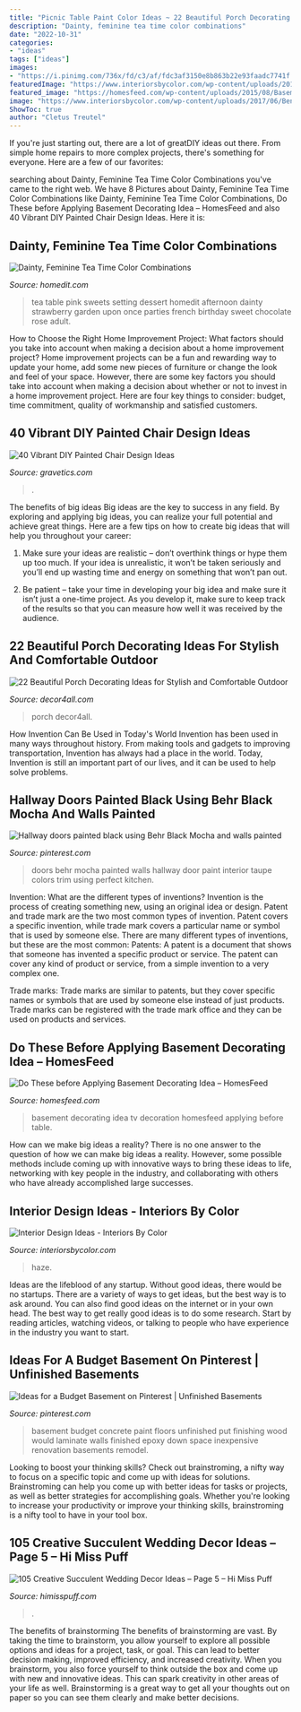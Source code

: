 ```yaml
---
title: "Picnic Table Paint Color Ideas ~ 22 Beautiful Porch Decorating Ideas For Stylish And Comfortable Outdoor"
description: "Dainty, feminine tea time color combinations"
date: "2022-10-31"
categories:
- "ideas"
tags: ["ideas"]
images:
- "https://i.pinimg.com/736x/fd/c3/af/fdc3af3150e8b863b22e93faadc7741f.jpg"
featuredImage: "https://www.interiorsbycolor.com/wp-content/uploads/2017/06/Benjamin-Moore-Ocean-Air.jpg"
featured_image: "https://homesfeed.com/wp-content/uploads/2015/08/Basement-interior-decoration-for-media-room-a-classic-console-table-with-picture-frames-and-table-lamp-on-its-top-a-chair-with-flower-motifs-planted-TV-set.jpg"
image: "https://www.interiorsbycolor.com/wp-content/uploads/2017/06/Benjamin-Moore-Ocean-Air.jpg"
ShowToc: true
author: "Cletus Treutel"
---
```



If you're just starting out, there are a lot of greatDIY ideas out there. From simple home repairs to more complex projects, there's something for everyone. Here are a few of our favorites: 

	

		
searching about Dainty, Feminine Tea Time Color Combinations you've came to the right web. We have 8 Pictures about Dainty, Feminine Tea Time Color Combinations like Dainty, Feminine Tea Time Color Combinations, Do These before Applying Basement Decorating Idea – HomesFeed and also 40 Vibrant DIY Painted Chair Design Ideas. Here it is:
		
    
## Dainty, Feminine Tea Time Color Combinations

<img loading=lazy src="http://cdn.homedit.com/wp-content/uploads/2013/05/side-shot-tea-party-table.jpg" onerror="this.onerror=null;this.src='https://tse1.mm.bing.net/th?id=OIP.v_7y2oq1d6a0GjRtYRhJqwHaLH&amp;pid=15.1';" alt="Dainty, Feminine Tea Time Color Combinations">

_Source: homedit.com_

>tea table pink sweets setting dessert homedit afternoon dainty strawberry garden upon once parties french birthday sweet chocolate rose adult. 

	

How to Choose the Right Home Improvement Project: What factors should you take into account when making a decision about a home improvement project?
Home improvement projects can be a fun and rewarding way to update your home, add some new pieces of furniture or change the look and feel of your space. However, there are some key factors you should take into account when making a decision about whether or not to invest in a home improvement project. Here are four key things to consider: budget, time commitment, quality of workmanship and satisfied customers.

    
## 40 Vibrant DIY Painted Chair Design Ideas

<img loading=lazy src="https://www.gravetics.com/wp-content/uploads/2017/08/DIY-Painted-Chair-Designs-Ideas.jpg" onerror="this.onerror=null;this.src='https://tse2.mm.bing.net/th?id=OIP.kU0c_Bd6_bRZJST7XXaUbAHaMV&amp;pid=15.1';" alt="40 Vibrant DIY Painted Chair Design Ideas">

_Source: gravetics.com_

>. 

	

The benefits of big ideas
Big ideas are the key to success in any field. By exploring and applying big ideas, you can realize your full potential and achieve great things. Here are a few tips on how to create big ideas that will help you throughout your career:
1. Make sure your ideas are realistic – don’t overthink things or hype them up too much. If your idea is unrealistic, it won’t be taken seriously and you’ll end up wasting time and energy on something that won’t pan out.

2. Be patient – take your time in developing your big idea and make sure it isn’t just a one-time project. As you develop it, make sure to keep track of the results so that you can measure how well it was received by the audience.


    
## 22 Beautiful Porch Decorating Ideas For Stylish And Comfortable Outdoor

<img loading=lazy src="https://decor4all.com/wp-content/uploads/2013/05/porch-decorating-outdoor-furniture-summer-home-decor-19.jpg" onerror="this.onerror=null;this.src='https://tse4.mm.bing.net/th?id=OIP.UW3aTWeNI3ENrOUmAwHJQQHaJ3&amp;pid=15.1';" alt="22 Beautiful Porch Decorating Ideas for Stylish and Comfortable Outdoor">

_Source: decor4all.com_

>porch decor4all. 

	

How Invention Can Be Used in Today's World
Invention has been used in many ways throughout history. From making tools and gadgets to improving transportation, Invention has always had a place in the world. Today, Invention is still an important part of our lives, and it can be used to help solve problems.

    
## Hallway Doors Painted Black Using Behr Black Mocha And Walls Painted

<img loading=lazy src="https://i.pinimg.com/736x/fd/c3/af/fdc3af3150e8b863b22e93faadc7741f.jpg" onerror="this.onerror=null;this.src='https://tse1.mm.bing.net/th?id=OIP.QlmaEFR0R5WRrvA037mTzAHaJ3&amp;pid=15.1';" alt="Hallway doors painted black using Behr Black Mocha and walls painted">

_Source: pinterest.com_

>doors behr mocha painted walls hallway door paint interior taupe colors trim using perfect kitchen. 

	

Invention: What are the different types of inventions?
Invention is the process of creating something new, using an original idea or design. Patent and trade mark are the two most common types of invention. Patent covers a specific invention, while trade mark covers a particular name or symbol that is used by someone else. There are many different types of inventions, but these are the most common:
Patents: A patent is a document that shows that someone has invented a specific product or service. The patent can cover any kind of product or service, from a simple invention to a very complex one.

Trade marks: Trade marks are similar to patents, but they cover specific names or symbols that are used by someone else instead of just products. Trade marks can be registered with the trade mark office and they can be used on products and services.

    
## Do These Before Applying Basement Decorating Idea – HomesFeed

<img loading=lazy src="https://homesfeed.com/wp-content/uploads/2015/08/Basement-interior-decoration-for-media-room-a-classic-console-table-with-picture-frames-and-table-lamp-on-its-top-a-chair-with-flower-motifs-planted-TV-set.jpg" onerror="this.onerror=null;this.src='https://tse2.mm.bing.net/th?id=OIP.OYpRt8Bbk9RB7XpHZprmkAHaFj&amp;pid=15.1';" alt="Do These before Applying Basement Decorating Idea – HomesFeed">

_Source: homesfeed.com_

>basement decorating idea tv decoration homesfeed applying before table. 

	

How can we make big ideas a reality?
There is no one answer to the question of how we can make big ideas a reality. However, some possible methods include coming up with innovative ways to bring these ideas to life, networking with key people in the industry, and collaborating with others who have already accomplished large successes.

    
## Interior Design Ideas - Interiors By Color

<img loading=lazy src="https://www.interiorsbycolor.com/wp-content/uploads/2017/06/Benjamin-Moore-Ocean-Air.jpg" onerror="this.onerror=null;this.src='https://tse4.mm.bing.net/th?id=OIP.M2xqL4VhruDP3P6HPRMGWgDhEs&amp;pid=15.1';" alt="Interior Design Ideas - Interiors By Color">

_Source: interiorsbycolor.com_

>haze. 

	

Ideas are the lifeblood of any startup. Without good ideas, there would be no startups. There are a variety of ways to get ideas, but the best way is to ask around. You can also find good ideas on the internet or in your own head. The best way to get really good ideas is to do some research. Start by reading articles, watching videos, or talking to people who have experience in the industry you want to start.

    
## Ideas For A Budget Basement On Pinterest | Unfinished Basements

<img loading=lazy src="https://s-media-cache-ak0.pinimg.com/originals/3c/68/04/3c6804aa4af1c55856463a654d1735fd.jpg" onerror="this.onerror=null;this.src='https://tse1.mm.bing.net/th?id=OIP.mNkpRhi9vmInMDxzzTkufQAAAA&amp;pid=15.1';" alt="Ideas for a Budget Basement on Pinterest | Unfinished Basements">

_Source: pinterest.com_

>basement budget concrete paint floors unfinished put finishing wood would laminate walls finished epoxy down space inexpensive renovation basements remodel. 

	

Looking to boost your thinking skills? Check out brainstroming, a nifty way to focus on a specific topic and come up with ideas for solutions. Brainstroming can help you come up with better ideas for tasks or projects, as well as better strategies for accomplishing goals. Whether you're looking to increase your productivity or improve your thinking skills, brainstroming is a nifty tool to have in your tool box.

    
## 105 Creative Succulent Wedding Decor Ideas – Page 5 – Hi Miss Puff

<img loading=lazy src="https://www.himisspuff.com/wp-content/uploads/2017/03/Mini-succulent-wedding-favors-via-Photography-Justin-DeMutiis-Photography.jpg" onerror="this.onerror=null;this.src='https://tse4.mm.bing.net/th?id=OIP.sJh_c9cD9iqoxj8Y5qLRwAHaKC&amp;pid=15.1';" alt="105 Creative Succulent Wedding Decor Ideas – Page 5 – Hi Miss Puff">

_Source: himisspuff.com_

>. 

	

The benefits of brainstorming
The benefits of brainstorming are vast. By taking the time to brainstorm, you allow yourself to explore all possible options and ideas for a project, task, or goal. This can lead to better decision making, improved efficiency, and increased creativity.
When you brainstorm, you also force yourself to think outside the box and come up with new and innovative ideas. This can spark creativity in other areas of your life as well. Brainstorming is a great way to get all your thoughts out on paper so you can see them clearly and make better decisions.

